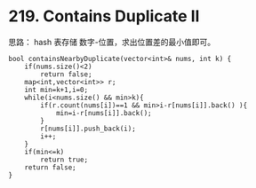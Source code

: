 # 219. Contains Duplicate II
思路： hash 表存储 数字-位置，求出位置差的最小值即可。

    bool containsNearbyDuplicate(vector<int>& nums, int k) {
        if(nums.size()<2)
            return false;
        map<int,vector<int>> r;
        int min=k+1,i=0;
        while(i<nums.size() && min>k){
            if(r.count(nums[i])==1 && min>i-r[nums[i]].back() ){
                min=i-r[nums[i]].back();
            }
            r[nums[i]].push_back(i);
            i++;
        }
        if(min<=k)
            return true;
        return false;
    }